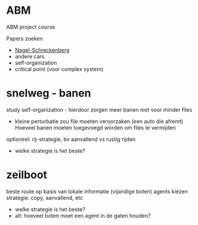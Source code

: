 # ABM
ABM project course

Papers zoeken
- [Nagel-Schreckenberg](https://en.wikipedia.org/wiki/Nagel%E2%80%93Schreckenberg_model)
 - andere cars
- self-organization
- critical point (voor complex system)


# snelweg - banen
study self-organization	- hierdoor zorgen meer banen niet voor minder files
 - kleine perturbatie zou file moeten veroorzaken (een auto die afremt)
Hoeveel banen moeten toegevoegd worden om files te vermijden

optioneel: rij-strategie, bv aanvallend vs rustig rijden
- welke strategie is het beste?


# zeilboot
beste route op basis van lokale informatie (vijandige boten)
agents kiezen strategie: copy, aanvallend, etc
- welke strategie is het beste?
- alt: hoeveel boten moet een agent in de gaten houden?


